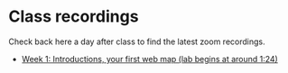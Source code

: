 # Class recordings

Check back here a day after class to find the latest zoom recordings.

- [Week 1: Introductions, your first web map (lab begins at around 1:24)](https://ucla.zoom.us/rec/share/SnMxBfCy2ESb8COMpGl85kBzAD8-W-oF2f-SPXoRsaHdSnDCdpSsozUH6nb7f4Wq.useE-Lf540U22g_T?startTime=1648501817000 (Passcode: Mapping#1))

